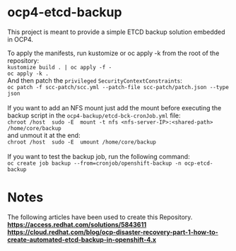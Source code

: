 # ocp4-etcd-backup
This project is meant to provide a simple ETCD backup solution embedded in OCP4. <br />

To apply the manifests, run kustomize or oc apply -k from the root of the repository: <br />
```kustomize build . | oc apply -f -``` <br />
```oc apply -k . ``` <br />
And then patch the ```privileged``` ```SecurityContextConstraints```: <br />
```oc patch -f scc-patch/scc.yml --patch-file scc-patch/patch.json --type json``` <br />
<br />
If you want to add an NFS mount just add the mount before executing the backup script in the ```ocp4-backup/etcd-bck-cronJob.yml``` file: <br />
```chroot /host  sudo -E  mount -t nfs <nfs-server-IP>:<shared-path> /home/core/backup``` <br />
and unmout it at the end: <br />
```chroot /host  sudo -E  umount /home/core/backup``` <br />
<br />
If you want to test the backup job, run the following command: <br />
```oc create job backup --from=cronjob/openshift-backup -n ocp-etcd-backup```
<br />


# Notes
The following articles have been used to create this Repository. <br />
**https://access.redhat.com/solutions/5843611**  <br />
**https://cloud.redhat.com/blog/ocp-disaster-recovery-part-1-how-to-create-automated-etcd-backup-in-openshift-4.x** <br />
##
